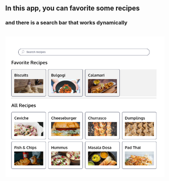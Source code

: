 ## In this app, you can favorite some recipes 
### and there is a search bar that works dynamically

<div style="display: inline_block"><br/>
  <img src="./presentation.png" />
</div>
